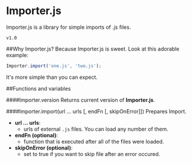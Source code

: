 # Importer.js
Importer.js is a library for simple imports of .js files.

`v1.0`

##Why Importer.js?
Because Importer.js is sweet. Look at this adorable example:
```javascript
Importer.import('one.js', 'two.js');
```

It's more simple than you can expect.

##Functions and variables

####Importer.version
Returns current version of **Importer.js**.

####Importer.import(url ... urls [, endFn [, skipOnError]])
Prepares Import.

* **url ... urls**:
  * urls of external `.js` files. You can load any number of them.
* **endFn (optional)**:
  * function that is executed after all of the files were loaded.
* **skipOnError (optional)**:
  * set to true if you want to skip file after an error occured.
